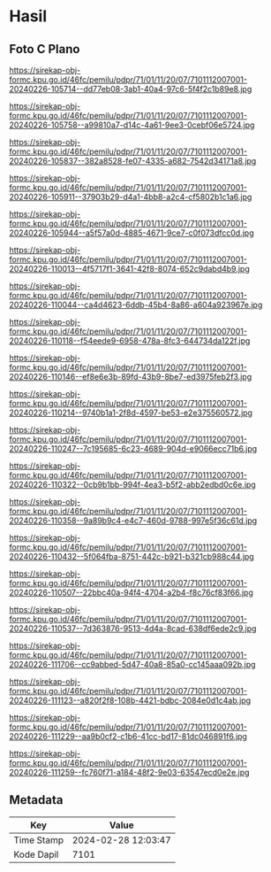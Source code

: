 # Hasil

## Foto C Plano

https://sirekap-obj-formc.kpu.go.id/46fc/pemilu/pdpr/71/01/11/20/07/7101112007001-20240226-105714--dd77eb08-3ab1-40a4-97c6-5f4f2c1b89e8.jpg

https://sirekap-obj-formc.kpu.go.id/46fc/pemilu/pdpr/71/01/11/20/07/7101112007001-20240226-105758--a99810a7-d14c-4a61-9ee3-0cebf06e5724.jpg

https://sirekap-obj-formc.kpu.go.id/46fc/pemilu/pdpr/71/01/11/20/07/7101112007001-20240226-105837--382a8528-fe07-4335-a682-7542d34171a8.jpg

https://sirekap-obj-formc.kpu.go.id/46fc/pemilu/pdpr/71/01/11/20/07/7101112007001-20240226-105911--37903b29-d4a1-4bb8-a2c4-cf5802b1c1a6.jpg

https://sirekap-obj-formc.kpu.go.id/46fc/pemilu/pdpr/71/01/11/20/07/7101112007001-20240226-105944--a5f57a0d-4885-4671-9ce7-c0f073dfcc0d.jpg

https://sirekap-obj-formc.kpu.go.id/46fc/pemilu/pdpr/71/01/11/20/07/7101112007001-20240226-110013--4f5717f1-3641-42f8-8074-652c9dabd4b9.jpg

https://sirekap-obj-formc.kpu.go.id/46fc/pemilu/pdpr/71/01/11/20/07/7101112007001-20240226-110044--ca4d4623-6ddb-45b4-8a86-a604a923967e.jpg

https://sirekap-obj-formc.kpu.go.id/46fc/pemilu/pdpr/71/01/11/20/07/7101112007001-20240226-110118--f54eede9-6958-478a-8fc3-644734da122f.jpg

https://sirekap-obj-formc.kpu.go.id/46fc/pemilu/pdpr/71/01/11/20/07/7101112007001-20240226-110146--ef8e6e3b-89fd-43b9-8be7-ed3975feb2f3.jpg

https://sirekap-obj-formc.kpu.go.id/46fc/pemilu/pdpr/71/01/11/20/07/7101112007001-20240226-110214--9740b1a1-2f8d-4597-be53-e2e375560572.jpg

https://sirekap-obj-formc.kpu.go.id/46fc/pemilu/pdpr/71/01/11/20/07/7101112007001-20240226-110247--7c195685-6c23-4689-904d-e9066ecc71b6.jpg

https://sirekap-obj-formc.kpu.go.id/46fc/pemilu/pdpr/71/01/11/20/07/7101112007001-20240226-110322--0cb9b1bb-994f-4ea3-b5f2-abb2edbd0c6e.jpg

https://sirekap-obj-formc.kpu.go.id/46fc/pemilu/pdpr/71/01/11/20/07/7101112007001-20240226-110358--9a89b9c4-e4c7-460d-9788-997e5f36c61d.jpg

https://sirekap-obj-formc.kpu.go.id/46fc/pemilu/pdpr/71/01/11/20/07/7101112007001-20240226-110432--5f064fba-8751-442c-b921-b321cb988c44.jpg

https://sirekap-obj-formc.kpu.go.id/46fc/pemilu/pdpr/71/01/11/20/07/7101112007001-20240226-110507--22bbc40a-94f4-4704-a2b4-f8c76cf83f66.jpg

https://sirekap-obj-formc.kpu.go.id/46fc/pemilu/pdpr/71/01/11/20/07/7101112007001-20240226-110537--7d363876-9513-4d4a-8cad-638df6ede2c9.jpg

https://sirekap-obj-formc.kpu.go.id/46fc/pemilu/pdpr/71/01/11/20/07/7101112007001-20240226-111706--cc9abbed-5d47-40a8-85a0-cc145aaa092b.jpg

https://sirekap-obj-formc.kpu.go.id/46fc/pemilu/pdpr/71/01/11/20/07/7101112007001-20240226-111123--a820f2f8-108b-4421-bdbc-2084e0d1c4ab.jpg

https://sirekap-obj-formc.kpu.go.id/46fc/pemilu/pdpr/71/01/11/20/07/7101112007001-20240226-111229--aa9b0cf2-c1b6-41cc-bd17-81dc046891f6.jpg

https://sirekap-obj-formc.kpu.go.id/46fc/pemilu/pdpr/71/01/11/20/07/7101112007001-20240226-111259--fc760f71-a184-48f2-9e03-63547ecd0e2e.jpg


## Metadata

| Key        | Value               |
| ---------- | ------------------- |
| Time Stamp | 2024-02-28 12:03:47 |
| Kode Dapil | 7101                |



